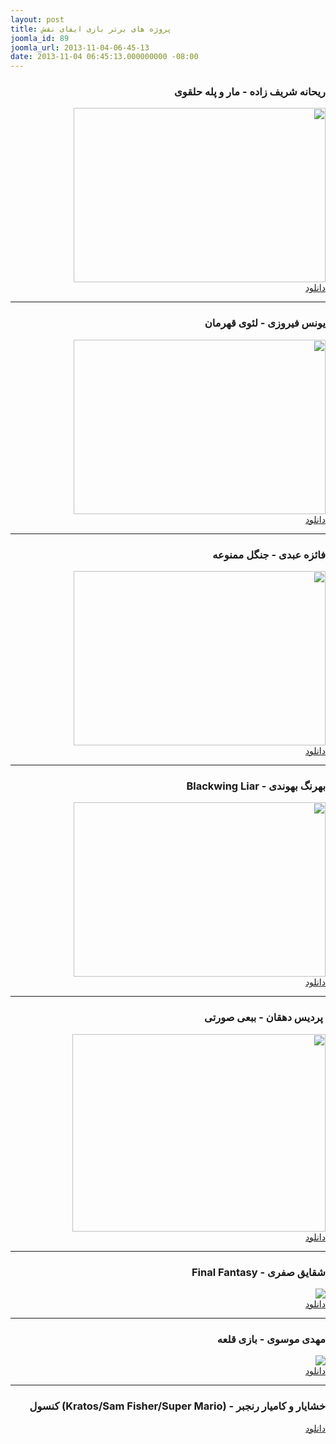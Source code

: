 ```yaml
---
layout: post
title: پروژه های برتر بازی ایفای نقش
joomla_id: 89
joomla_url: 2013-11-04-06-45-13
date: 2013-11-04 06:45:13.000000000 -08:00
---
```

<h3 dir="rtl">ریحانه شریف زاده - مار و پله حلقوی</h3>
<p dir="rtl">
	<img src="/assets/images/Reyhane_Sharifzade.jpg" width="403" height="279" />
	<br><a href="http://www.mediafire.com/?cb08y8najy1946t" target="_blank">دانلود</a>
</p>
<hr />
<h3 dir="rtl">یونس فیروزی - لئوی قهرمان</h3>
<p dir="rtl">
	<img src="/assets/images/Unes_Firoozi.jpg" width="403" height="279" />
	<br><a href="http://www.mediafire.com/?iew4p322ca2yu1q" target="_blank">دانلود</a>
</p>
<hr />
<h3 dir="rtl">فائزه عبدی - جنگل ممنوعه</h3>
<p dir="rtl">
	<img src="/assets/images/Faeze_Abdi.jpg" width="403" height="279" />
	<br><a href="http://www.mediafire.com/?bsh332hhqg9buc9" target="_blank">دانلود</a>
</p>
<hr />
<h3 dir="rtl">بهرنگ بهوندی - Blackwing Liar</h3>
<p dir="rtl">
	<img src="/assets/images/behrang behvandi.jpg" width="403" height="279" />
	<br><a href="http://www.mediafire.com/?xri00wnxmddz08s" target="_blank">دانلود</a>
</p>
<hr />
<h3 dir="rtl"> پردیس دهقان - ببعی صورتی</h3>
<p dir="rtl">
	<img src="/assets/images/Pardis Dehghan.jpg" width="405" height="316" />
	<br><a href="http://www.mediafire.com/?mxakugxc63149a7" target="_blank">دانلود</a>
</p>
<hr />
<h3 dir="rtl">شقایق صفری - Final Fantasy</h3>
<p dir="rtl">
	<img src="/assets/images/Shaghayegh safari.jpg" />
	<br><a href="http://www.mediafire.com/?yp96xtc51eu73hy" target="_blank">دانلود</a>
</p>
<hr />
<h3 dir="rtl">مهدی موسوی - بازی قلعه</h3>
<p dir="rtl">
	<img src="/assets/images/Mahdi Moosavi.jpg" />
	<br><a href="http://www.mediafire.com/?o3q10kmtu52i63q" target="_blank">دانلود</a>
</p>
<hr />
<h3 dir="rtl">خشایار و کامیار رنجبر - (Kratos/Sam Fisher/Super Mario) کنسول</h3>
<p dir="rtl"><a href="http://www.mediafire.com/?t55nt642t854823" target="_blank">دانلود</a></p>
